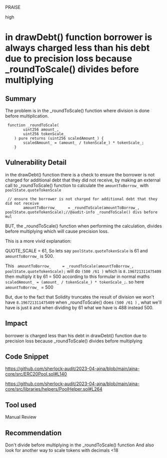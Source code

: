 PRAISE

high

# in drawDebt() function borrower is always charged less than his debt due to precision loss because _roundToScale() divides before multiplying

## Summary
The problem is in the _roundToScale() function where division is done before multiplication.
```solidity
 function _roundToScale(
        uint256 amount_,
        uint256 tokenScale_
    ) pure returns (uint256 scaledAmount_) {
        scaledAmount_ = (amount_ / tokenScale_) * tokenScale_;
    }
```

## Vulnerability Detail
in the drawDebt() function there is a check to  ensure the borrower is not charged for additional debt that they did not receive, by making an external call to _roundToScale() function to calculate the `amountToBorrow_` with `poolState.quoteTokenScale`
```solidity
 // ensure the borrower is not charged for additional debt that they did not receive
        amountToBorrow_     = _roundToScale(amountToBorrow_, poolState.quoteTokenScale);//@audit-info _roundToScale() divs before mul
```

BUT, the _roundToScale()  function when performing the calculation, divides before multiplying which will cause precision loss.

This is a more vivid explanation: 

QUOTE_SCALE = 61,  So lets say `poolState.quoteTokenScale` is 61 and `amountToBorrow_` is 500.

This ` amountToBorrow_     = _roundToScale(amountToBorrow_, poolState.quoteTokenScale);`  will do  `(500 /61 )` which is `8.196721311475409` then multiply it by 61 = 500 according to this formular in normal maths ` scaledAmount_ = (amount_ / tokenScale_) * tokenScale_;`. so here `amountToBorrow_ `= 500

But, due to the fact that Solidity truncates the result of division we won't have `8.196721311475409` when _roundToScale()  does `(500 /61 )` , what we'll have is just `8` and when dividing by 61 what we have is 488 instead 500.


## Impact
borrower is charged less than his debt in drawDebt() function due to precision loss because _roundToScale() divides before multiplying

## Code Snippet
https://github.com/sherlock-audit/2023-04-ajna/blob/main/ajna-core/src/ERC20Pool.sol#L140

https://github.com/sherlock-audit/2023-04-ajna/blob/main/ajna-core/src/libraries/helpers/PoolHelper.sol#L264
## Tool used

Manual Review

## Recommendation
Don't divide before multiplying in the  _roundToScale() function
And also look for another way to scale tokens with decimals <18

